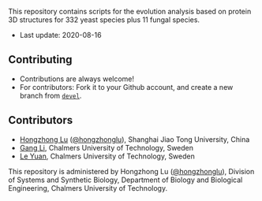 This repository contains scripts for the evolution analysis based on protein 3D structures for 332 yeast species plus 11 fungal species.
* Last update: 2020-08-16


## Contributing

* Contributions are always welcome! 
* For contributors: Fork it to your Github account, and create a new branch from [`devel`](https://github.com/SysBioChalmers/Evolution_of_Protein_3D_Structure/tree/Dev).
  
## Contributors
* [Hongzhong Lu](https://life.sjtu.edu.cn/teacher/En/luhongzhong) ([@hongzhonglu](https://github.com/hongzhonglu)), Shanghai Jiao Tong University, China
* [Gang Li](https://www.sysbio.se/people/gang-li), Chalmers University of Technology, Sweden
* [Le Yuan](https://www.sysbio.se/people/le-yuan/), Chalmers University of Technology, Sweden

This repository is administered by Hongzhong Lu ([@hongzhonglu](https://github.com/hongzhonglu)), Division of Systems and Synthetic Biology, Department of Biology and Biological Engineering, Chalmers University of Technology.

